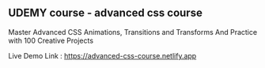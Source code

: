 ## UDEMY course - advanced css course

Master Advanced CSS Animations, Transitions and Transforms And Practice with 100 Creative Projects

Live Demo Link
: https://advanced-css-course.netlify.app
